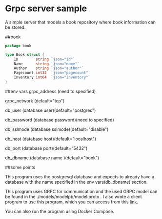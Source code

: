 # Grpc server sample

A simple server that models a book repository where book information can be stored.

##book

```go
package book

type Book struct {
	ID        string `json="id"`
	Name      string `json="name"`
	Author    string `json="author"`
	Pagecount int32  `json="pagecount"`
	Inventory int64  `json="inventory"`
}
```
##env vars
grpc_address (need to specified)

grpc_network (default="tcp")

db_user (database user)(default="postgres")

db_password (database password)(need to specified)

db_sslmode (database sslmode)(default="disable")

db_host (database host)(default="localhost")

db_port (database port)(default="5432")

db_dbname (database name )(default="book")

##some points

This program uses the postgresql database and expects to already have a database with the name specified in the env vars(db_dbname) section.

This program uses GRPC for communication and the used GRPC model can be found in the ./models/modelpb/model.proto .
I also wrote a client program to use this program, which you can access from this [link](https://github.com/Ali-Farhadnia/sclientGRPC).

You can also run the program using Docker Compose.
